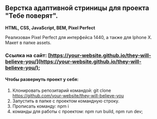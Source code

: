 Верстка адаптивной стриницы для проекта "Тебе поверят".
-------------
**HTML, CSS, JavaScript, BEM, Pixel Perfect**

Реализован Pixel Perfect для интерфейса 1440, а также для Iphone X. 
Макет в папке assets.
### Ссылка на сайт: [https://your-website.github.io/they-will-believe-you/](https://your-website.github.io/they-will-believe-you/);

#### Чтобы развернуть проект у себя:

1. Клонировать репозитарий командой: git clone https://github.com/your-website/they-will-believe-you
2. Запустить в папке с проектом командную строку.
3. Прописать команду: npm i
4. команды для работы с проектом: npm run build, npm run dev;